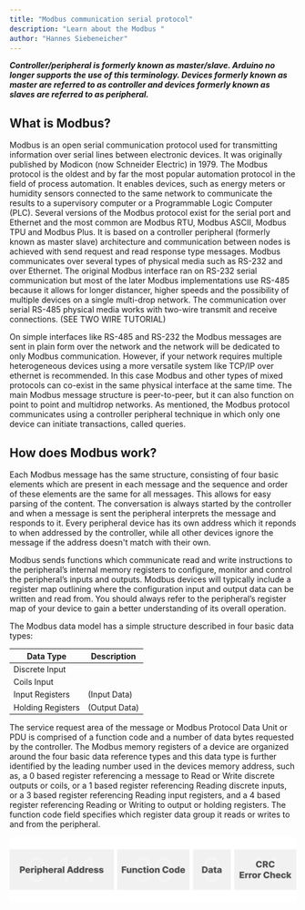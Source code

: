 ```yaml
---
title: "Modbus communication serial protocol"
description: "Learn about the Modbus "
author: "Hannes Siebeneicher"
---
```


***Controller/peripheral is formerly known as master/slave. Arduino no longer supports the use of this terminology. Devices formerly known as master are referred to as controller and devices formerly known as slaves are referred to as peripheral.***

## What is Modbus?
Modbus is an open serial communication protocol used for transmitting information over serial lines between electronic devices. It was originally published by Modicon (now Schneider Electric) in 1979. The Modbus protocol is the oldest and by far the most popular automation protocol in the field of process automation. It enables devices, such as energy meters or humidity sensors connected to the same network to communicate the results to a supervisory computer or a Programmable Logic Computer (PLC). Several versions of the Modbus protocol exist for the serial port and Ethernet and the most common are Modbus RTU, Modbus ASCII, Modbus TPU and Modbus Plus. It is based on a controller peripheral (formerly known as master slave) architecture and communication between nodes is achieved with send request and read response type messages. Modbus communicates over several types of physical media such as RS-232 and over Ethernet. The original Modbus interface ran on RS-232 serial communication but most of the later Modbus implementations use RS-485 because it allows for longer distancer, higher speeds and the possibility of multiple devices on a single multi-drop network. The communication over serial RS-485 physical media works with two-wire transmit and receive connections. (SEE TWO WIRE TUTORIAL)

On simple interfaces like RS-485 and RS-232 the Modbus messages are sent in plain form over the network and the network will be dedicated to only Modbus communication. However, if your network requires multiple heterogeneous devices using a more versatile system like TCP/IP over ethernet is recommended. In this case Modbus and other types of mixed protocols can co-exist in the same physical interface at the same time. The main Modbus message structure is peer-to-peer, but it can also function on point to point and multidrop networks. As mentioned, the Modbus protocol communicates using a controller peripheral technique in which only one device can initiate transactions, called queries. 

## How does Modbus work?
Each Modbus message has the same structure, consisting of four basic elements which are present in each message and the sequence and order of these elements are the same for all messages. This allows for easy parsing of the content. The conversation is always started by the controller and when a message is sent the peripheral interprets the message and responds to it. Every peripheral device has its own address which it reponds to when addressed by the controller, while all other devices ignore the message if the address doesn't match with their own.

Modbus sends functions which communicate read and write instructions to the peripheral’s internal memory registers to configure, monitor and control the peripheral’s inputs and outputs. Modbus devices will typically include a register map outlining where the configuration input and output data can be written and read from. You should always refer to the peripheral’s register map of your device to gain a better understanding of its overall operation. 

The Modbus data model has a simple structure described in four basic data types:

| Data Type         | Description   | 
| -----------       | -----------   |
| Discrete Input    |               |
| Coils Input       |               |
| Input Registers   | (Input Data)  |
| Holding Registers | (Output Data) |


The service request area of the message or Modbus Protocol Data Unit or PDU is comprised of a function code and a number of data bytes requested by the controller. The Modbus memory registers of a device are organized around the four basic data reference types and this data type is further identified by the leading number used in the devices memory address, such as, a 0 based register referencing a message to Read or Write discrete outputs or coils, or a 1 based register referencing Reading discrete inputs, or a 3 based register referencing Reading input registers, and a 4 based register referencing Reading or Writing to output or holding registers. The function code field specifies which register data group it reads or writes to and from the peripheral.

![](assets/modbusStructure.png)

